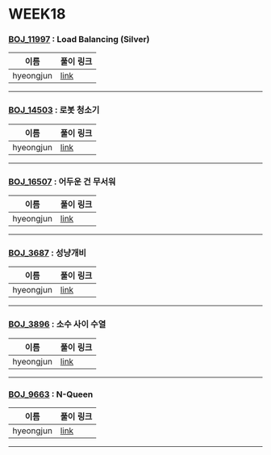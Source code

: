 # WEEK18

### [BOJ_11997](https://boj.kr/11997) : Load Balancing (Silver)

|이름|풀이 링크|
|--|--|
|hyeongjun| [link](BOJ11997/hyeongjun.cpp)
---


### [BOJ_14503](https://boj.kr/14503) : 로봇 청소기

|이름|풀이 링크|
|--|--|
|hyeongjun| [link](BOJ14503/hyeongjun.cpp)
---


### [BOJ_16507](https://boj.kr/16507) : 어두운 건 무서워

|이름|풀이 링크|
|--|--|
|hyeongjun| [link](BOJ16507/hyeongjun.cpp)
---


### [BOJ_3687](https://boj.kr/3687) : 성냥개비

|이름|풀이 링크|
|--|--|
|hyeongjun| [link](BOJ3687/hyeongjun.cpp)
---


### [BOJ_3896](https://boj.kr/3896) : 소수 사이 수열

|이름|풀이 링크|
|--|--|
|hyeongjun| [link](BOJ3896/hyeongjun.cpp)
---


### [BOJ_9663](https://boj.kr/9663) : N-Queen

|이름|풀이 링크|
|--|--|
|hyeongjun| [link](BOJ9663/hyeongjun.cpp)
---
